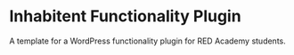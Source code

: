 # Inhabitent Functionality Plugin

A template for a WordPress functionality plugin for RED Academy students.
